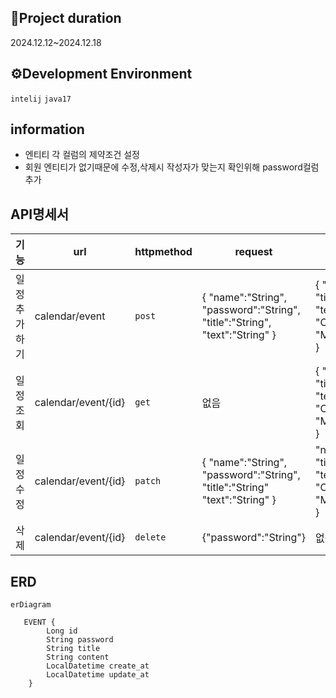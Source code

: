  ## 📅Project duration
2024.12.12~2024.12.18

## ⚙️Development Environment
```intelij``` ```java17```

## information
- 엔티티 각 컬럼의 제약조건 설정
- 회원 엔티티가 없기때문에 수정,삭제시 작성자가 맞는지 확인위해 password컬럼 추가


## API명세서
| 기능         | url                                        | httpmethod | request                                                     | response                                                                                        | HttpStatus |
|--------------|--------------------------------------------|------------|-------------------------------------------------------------|-------------------------------------------------------------------------------------------------|------------|
| 일정추가하기 |   calendar/event                              | ```post```       | { "name":"String",  "password":"String", "title":"String", "text":"String" } | { "name":"String", "title":"String",  "text":"String", "CreationDate":"String", "ModificationDate":"String" }     | ```201```        |
| 일정조회     | calendar/event/{id} | ```get```| 없음 |{ "name":"String", "title":"String", "text":"String", "CreationDate":"String", "ModificationDate":"String" } | ```200```|
| 일정수정     | calendar/event/{id}                                      | ```patch```       | { "name":"String", "password":"String", "title":"String" "text":"String" }       | "name":"String", "title":"String",  "text":"String", "CreationDate":"String", "ModificationDate":"String" }| ```200```        |
| 삭제         | calendar/event/{id}| ```delete```|  {"password":"String"}| 없음| ```204```|

## ERD
```mermaid
erDiagram

   EVENT {
        Long id
        String password
        String title
        String content
        LocalDatetime create_at
        LocalDatetime update_at
    }
